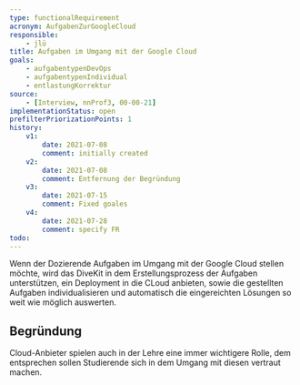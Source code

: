 ```yaml
---
type: functionalRequirement
acronym: AufgabenZurGoogleCloud
responsible: 
    - jlü
title: Aufgaben im Umgang mit der Google Cloud
goals: 
    - aufgabentypenDevOps
    - aufgabentypenIndividual
    - entlastungKorrektur
source:
    - [Interview, nnProf3, 00-00-21]
implementationStatus: open
prefilterPriorizationPoints: 1
history:
    v1:
        date: 2021-07-08
        comment: initially created
    v2:
        date: 2021-07-08
        comment: Entfernung der Begründung
    v3:
        date: 2021-07-15
        comment: Fixed goales
    v4: 
        date: 2021-07-28
        comment: specify FR 
todo:
---
```


Wenn der Dozierende Aufgaben im Umgang mit der Google Cloud stellen möchte, wird das DiveKit in dem Erstellungsprozess der Aufgaben
unterstützen, ein Deployment in die CLoud anbieten, sowie die gestellten Aufgaben
individualisieren und automatisch die eingereichten Lösungen so weit wie möglich auswerten.

## Begründung

Cloud-Anbieter spielen auch in der Lehre eine immer wichtigere Rolle, dem entsprechen sollen Studierende sich in dem Umgang 
mit diesen vertraut machen.
